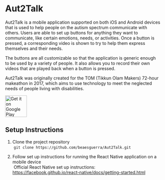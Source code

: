 # Aut2Talk
Aut2Talk is a mobile application supported on both iOS and Android devices that is used to help people on the autism spectrum communicate with others. Users are able to set up buttons for anything they want to communicate, like certain emotions, needs, or activities. Once a button is pressed, a corresponding video is shown to try to help them express themselves and their needs. 

The buttons are all customizable so that the application is generic enough to be used by a variety of people. It also allows you to record their own videos that are played back when a button is pressed.

Aut2Talk was originally created for the TOM (Tikkun Olam Makers) 72-hour makeathon in 2017, which aims to use technology to meet the neglected needs of people living with disabilities.  


<a href='https://play.google.com/store/apps/details?id=ca.masonbrothers.aut2talk&hl=en&pcampaignid=MKT-Other-global-all-co-prtnr-py-PartBadge-Mar2515-1'><img height=70px alt='Get it on Google Play' src='https://play.google.com/intl/en_us/badges/images/generic/en_badge_web_generic.png'/></a>

## Setup Instructions
1. Clone the project repository <br />
&nbsp;`git clone https://github.com/beaesguerra/Aut2Talk.git`

2. Follow set up instructions for running the React Native application on a mobile device <br />
&nbsp;Official React Native set up instructions: https://facebook.github.io/react-native/docs/getting-started.html

